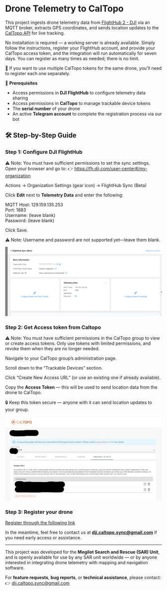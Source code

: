 # Drone Telemetry to CalTopo

This project ingests drone telemetry data from [FlightHub 2 - DJI](https://fh.dji.com/) via an MQTT broker, extracts GPS coordinates, and sends location updates to the [CalTopo API](https://caltopo.com/) for live tracking.

No installation is required — a working server is already available. Simply follow the instructions, register your FlightHub account, and provide your CalTopo access token, and the integration will run automatically for seven days. You can register as many times as needed; there is no limit.

🔁 If you want to use multiple CalTopo tokens for the same drone, you'll need to register each one separately.

📝 **Prerequisites**  
- Access permissions in **DJI FlightHub** to configure telemetry data sharing  
- Access permissions in **CalTopo** to manage trackable device tokens  
- The **serial number** of your drone  
- An active **Telegram account** to complete the registration process via our bot


## 🛠️ Step-by-Step Guide

### Step 1:  Configure DJI FlightHub

⚠️ Note: You must have sufficient permissions to set the sync settings.
Open your browser and go to:
👉 https://fh.dji.com/user-center#/my-organization

Actions -> Organization Settings (gear icon) -> FlightHub Sync (Beta)

Click **Edit** next to **Telemetry Data** and enter the following:

MQTT Host: 129.159.135.253  
Port: 1883  
Username: (leave blank)  
Password: (leave blank)

Click Save.

⚠️ Note: Username and password are not supported yet—leave them blank.


![FlightHub Sync Screenshot](images/dji_sync_screenshot.png)




### Step 2: Get Access token from Caltopo

⚠️ Note: You must have sufficient permissions in the CalTopo group to view or create access tokens.
Only use tokens with limited permissions, and revoke them when they are no longer needed.

Navigate to your CalTopo group’s administration page.

Scroll down to the “Trackable Devices” section.

Click “Create New Access URL” (or use an existing one if already available).

Copy the **Access Token** — this will be used to send location data from the drone to CalTopo.

🔒 Keep this token secure — anyone with it can send location updates to your group.

![Caltopo Trackable Devices Screenshot](images/trackable_devices.png)
 

### Step 3:  Register your drone 


[Register through the following link](https://docs.google.com/forms/d/e/1FAIpQLSfWyeEj78CI24RY2gMp73Szecx0p8p6QOLkp2kWIR_OTfFibQ/viewform?usp=dialog)






In the meantime, feel free to contact us at **dji.caltopo.sync@gmail.com** if you need early access or assistance.




---

This project was developed for the **Megilot Search and Rescue (SAR) Unit**, and is openly available for use by any SAR unit worldwide — or by anyone interested in integrating drone telemetry with mapping and navigation software.


For **feature requests**, **bug reports**, or **technical assistance**, please contact:
👉 dji.caltopo.sync@gmail.com